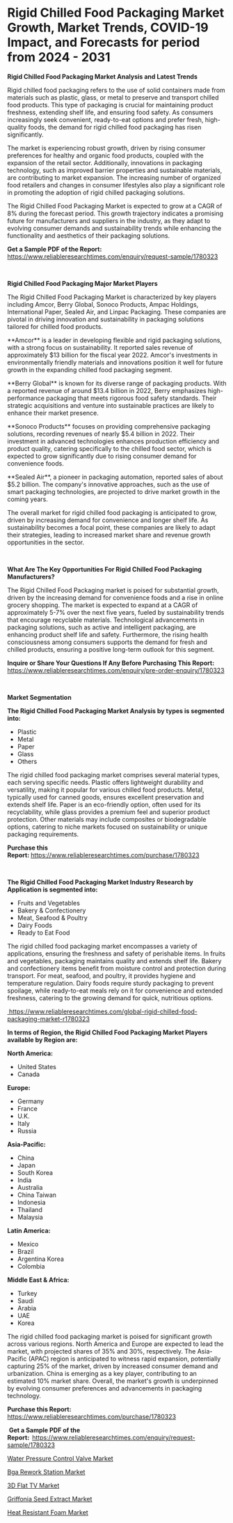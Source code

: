 <p><h1>Rigid Chilled Food Packaging Market Growth, Market Trends, COVID-19 Impact, and Forecasts for period from 2024 - 2031</h1></p><p><strong>Rigid Chilled Food Packaging Market Analysis and Latest Trends</strong></p>
<p><p>Rigid chilled food packaging refers to the use of solid containers made from materials such as plastic, glass, or metal to preserve and transport chilled food products. This type of packaging is crucial for maintaining product freshness, extending shelf life, and ensuring food safety. As consumers increasingly seek convenient, ready-to-eat options and prefer fresh, high-quality foods, the demand for rigid chilled food packaging has risen significantly.</p><p>The market is experiencing robust growth, driven by rising consumer preferences for healthy and organic food products, coupled with the expansion of the retail sector. Additionally, innovations in packaging technology, such as improved barrier properties and sustainable materials, are contributing to market expansion. The increasing number of organized food retailers and changes in consumer lifestyles also play a significant role in promoting the adoption of rigid chilled packaging solutions.</p><p>The Rigid Chilled Food Packaging Market is expected to grow at a CAGR of 8% during the forecast period. This growth trajectory indicates a promising future for manufacturers and suppliers in the industry, as they adapt to evolving consumer demands and sustainability trends while enhancing the functionality and aesthetics of their packaging solutions.</p></p>
<p><strong>Get a Sample PDF of the Report:&nbsp;</strong> <a href="https://www.reliableresearchtimes.com/enquiry/request-sample/1780323?utm_campaign=1455&utm_medium=2&utm_source=Github&utm_content=ia&utm_term=09102024&utm_id=rigid-chilled-food-packaging">https://www.reliableresearchtimes.com/enquiry/request-sample/1780323</a></p>
<p>&nbsp;</p>
<p><strong>Rigid Chilled Food Packaging Major Market Players</strong></p>
<p><p>The Rigid Chilled Food Packaging Market is characterized by key players including Amcor, Berry Global, Sonoco Products, Ampac Holdings, International Paper, Sealed Air, and Linpac Packaging. These companies are pivotal in driving innovation and sustainability in packaging solutions tailored for chilled food products.</p><p>**Amcor** is a leader in developing flexible and rigid packaging solutions, with a strong focus on sustainability. It reported sales revenue of approximately $13 billion for the fiscal year 2022. Amcor's investments in environmentally friendly materials and innovations position it well for future growth in the expanding chilled food packaging segment.</p><p>**Berry Global** is known for its diverse range of packaging products. With a reported revenue of around $13.4 billion in 2022, Berry emphasizes high-performance packaging that meets rigorous food safety standards. Their strategic acquisitions and venture into sustainable practices are likely to enhance their market presence.</p><p>**Sonoco Products** focuses on providing comprehensive packaging solutions, recording revenues of nearly $5.4 billion in 2022. Their investment in advanced technologies enhances production efficiency and product quality, catering specifically to the chilled food sector, which is expected to grow significantly due to rising consumer demand for convenience foods.</p><p>**Sealed Air**, a pioneer in packaging automation, reported sales of about $5.2 billion. The company's innovative approaches, such as the use of smart packaging technologies, are projected to drive market growth in the coming years.</p><p>The overall market for rigid chilled food packaging is anticipated to grow, driven by increasing demand for convenience and longer shelf life. As sustainability becomes a focal point, these companies are likely to adapt their strategies, leading to increased market share and revenue growth opportunities in the sector.</p></p>
<p>&nbsp;</p>
<p><strong>What Are The Key Opportunities For Rigid Chilled Food Packaging Manufacturers?</strong></p>
<p><p>The Rigid Chilled Food Packaging market is poised for substantial growth, driven by the increasing demand for convenience foods and a rise in online grocery shopping. The market is expected to expand at a CAGR of approximately 5-7% over the next five years, fueled by sustainability trends that encourage recyclable materials. Technological advancements in packaging solutions, such as active and intelligent packaging, are enhancing product shelf life and safety. Furthermore, the rising health consciousness among consumers supports the demand for fresh and chilled products, ensuring a positive long-term outlook for this segment.</p></p>
<p><strong>Inquire or Share Your Questions If Any Before Purchasing This Report:</strong> <a href="https://www.reliableresearchtimes.com/enquiry/pre-order-enquiry/1780323?utm_campaign=1455&utm_medium=2&utm_source=Github&utm_content=ia&utm_term=09102024&utm_id=rigid-chilled-food-packaging">https://www.reliableresearchtimes.com/enquiry/pre-order-enquiry/1780323</a></p>
<p>&nbsp;</p>
<p><strong>Market Segmentation</strong></p>
<p><strong>The Rigid Chilled Food Packaging Market Analysis by types is segmented into:</strong></p>
<p><ul><li>Plastic</li><li>Metal</li><li>Paper</li><li>Glass</li><li>Others</li></ul></p>
<p><p>The rigid chilled food packaging market comprises several material types, each serving specific needs. Plastic offers lightweight durability and versatility, making it popular for various chilled food products. Metal, typically used for canned goods, ensures excellent preservation and extends shelf life. Paper is an eco-friendly option, often used for its recyclability, while glass provides a premium feel and superior product protection. Other materials may include composites or biodegradable options, catering to niche markets focused on sustainability or unique packaging requirements.</p></p>
<p><strong>Purchase this Report:&nbsp;</strong><a href="https://www.reliableresearchtimes.com/purchase/1780323?utm_campaign=1455&utm_medium=2&utm_source=Github&utm_content=ia&utm_term=09102024&utm_id=rigid-chilled-food-packaging">https://www.reliableresearchtimes.com/purchase/1780323</a></p>
<p>&nbsp;</p>
<p><strong>The Rigid Chilled Food Packaging Market Industry Research by Application is segmented into:</strong></p>
<p><ul><li>Fruits and Vegetables</li><li>Bakery & Confectionery</li><li>Meat, Seafood & Poultry</li><li>Dairy Foods</li><li>Ready to Eat Food</li></ul></p>
<p><p>The rigid chilled food packaging market encompasses a variety of applications, ensuring the freshness and safety of perishable items. In fruits and vegetables, packaging maintains quality and extends shelf life. Bakery and confectionery items benefit from moisture control and protection during transport. For meat, seafood, and poultry, it provides hygiene and temperature regulation. Dairy foods require sturdy packaging to prevent spoilage, while ready-to-eat meals rely on it for convenience and extended freshness, catering to the growing demand for quick, nutritious options.</p></p>
<p><a href="https://www.reliableresearchtimes.com/global-rigid-chilled-food-packaging-market-r1780323?utm_campaign=1455&utm_medium=2&utm_source=Github&utm_content=ia&utm_term=09102024&utm_id=rigid-chilled-food-packaging">&nbsp;https://www.reliableresearchtimes.com/global-rigid-chilled-food-packaging-market-r1780323</a></p>
<p><strong>In terms of Region, the Rigid Chilled Food Packaging Market Players available by Region are:</strong></p>
<p>
    <p> <strong> North America: </strong>
        <ul>
            <li>United States</li>
            <li>Canada</li>
        </ul>
        </p> 
    <p> <strong> Europe: </strong>
        <ul>
            <li>Germany</li>
            <li>France</li>
            <li>U.K.</li>
            <li>Italy</li>
            <li>Russia</li>
        </ul>
        </p> 
    <p> <strong> Asia-Pacific: </strong>
        <ul>
            <li>China</li>
            <li>Japan</li>
            <li>South Korea</li>
            <li>India</li>
            <li>Australia</li>
            <li>China Taiwan</li>
            <li>Indonesia</li>
            <li>Thailand</li>
            <li>Malaysia</li>
        </ul>
        </p> 
    <p> <strong> Latin America: </strong>
        <ul>
            <li>Mexico</li>
            <li>Brazil</li>
            <li>Argentina Korea</li>
            <li>Colombia</li>
        </ul>
        </p> 
    <p> <strong> Middle East & Africa: </strong>
        <ul>
            <li>Turkey</li>
            <li>Saudi</li>
            <li>Arabia</li>
            <li>UAE</li>
            <li>Korea</li>
        </ul>
    </p>
    </p>
<p><p>The rigid chilled food packaging market is poised for significant growth across various regions. North America and Europe are expected to lead the market, with projected shares of 35% and 30%, respectively. The Asia-Pacific (APAC) region is anticipated to witness rapid expansion, potentially capturing 25% of the market, driven by increased consumer demand and urbanization. China is emerging as a key player, contributing to an estimated 10% market share. Overall, the market's growth is underpinned by evolving consumer preferences and advancements in packaging technology.</p></p>
<p><strong>Purchase this Report: </strong><a href="https://www.reliableresearchtimes.com/purchase/1780323?utm_campaign=1455&utm_medium=2&utm_source=Github&utm_content=ia&utm_term=09102024&utm_id=rigid-chilled-food-packaging">https://www.reliableresearchtimes.com/purchase/1780323</a></p>
<p>&nbsp;<strong>Get a Sample PDF of the Report:&nbsp;&nbsp;</strong><a href="https://www.reliableresearchtimes.com/enquiry/request-sample/1780323?utm_campaign=1455&utm_medium=2&utm_source=Github&utm_content=ia&utm_term=09102024&utm_id=rigid-chilled-food-packaging">https://www.reliableresearchtimes.com/enquiry/request-sample/1780323</a></p>
<p><strong></strong></p>
<p><p><a href="https://www.linkedin.com/pulse/water-pressure-control-valve-market-global-insights-4pyie?utm_campaign=1455&utm_medium=2&utm_source=Github&utm_content=ia&utm_term=09102024&utm_id=rigid-chilled-food-packaging">Water Pressure Control Valve Market</a></p><p><a href="https://www.linkedin.com/pulse/global-bga-rework-station-market-opportunities-challenges2024-ag3fe?utm_campaign=1455&utm_medium=2&utm_source=Github&utm_content=ia&utm_term=09102024&utm_id=rigid-chilled-food-packaging">Bga Rework Station Market</a></p><p><a href="https://www.linkedin.com/pulse/future-insights-3d-flat-tv-market-trends-regional-analysis-wew2e?utm_campaign=1455&utm_medium=2&utm_source=Github&utm_content=ia&utm_term=09102024&utm_id=rigid-chilled-food-packaging">3D Flat TV Market</a></p><p><a href="https://issuu.com/reportprime-2/docs/griffonia-seed-extract-market-size-_8ffff9d362a45d?utm_campaign=1455&utm_medium=2&utm_source=Github&utm_content=ia&utm_term=09102024&utm_id=rigid-chilled-food-packaging">Griffonia Seed Extract Market</a></p><p><a href="https://www.linkedin.com/pulse/market-forecasting-change-global-heat-resistant-foam-dynamics-zkbzc?utm_campaign=1455&utm_medium=2&utm_source=Github&utm_content=ia&utm_term=09102024&utm_id=rigid-chilled-food-packaging">Heat Resistant Foam Market</a></p></p>